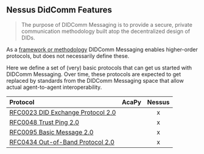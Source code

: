 ## Nessus DidComm Features

> The purpose of DIDComm Messaging is to provide a secure, private communication methodology built atop the decentralized design of DIDs.

As a [framework or methodology][dcv2-purpose] DIDComm Messaging enables higher-order protocols, but does not necessarily define these.

Here we define a set of (very) basic protocols that can get us started with DIDComm Messaging. Over time, these protocols are 
expected to get replaced by standards from the DIDComm Messaging space that allow actual agent-to-agent interoperability.

| Protocol                                       | AcaPy | Nessus |
|:-----------------------------------------------|:-----:|:------:|
| [RFC0023 DID Exchange Protocol 2.0][rfc0023v2] |       |   x    |
| [RFC0048 Trust Ping 2.0][rfc0048v2]            |       |   x    |
| [RFC0095 Basic Message 2.0][rfc0095v2]         |       |   x    |
| [RFC0434 Out-of-Band Protocol 2.0][rfc0434v2]  |       |   x    |

[dcv2-purpose]: https://identity.foundation/didcomm-messaging/spec/#purpose-and-scope
[rfc0023v2]: 0023-did-exchange
[rfc0048v2]: 0048-trust-ping
[rfc0095v2]: 0095-basic-message
[rfc0434v2]: 0434-oob-invitation